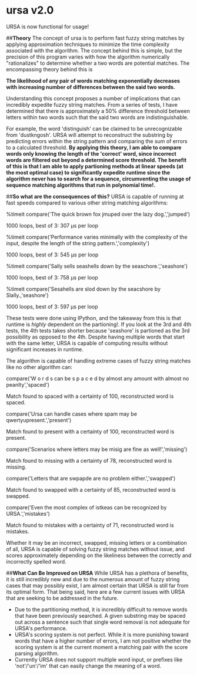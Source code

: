 # ursa v2.0
URSA is now functional for usage!

##**Theory**
The concept of ursa is to perform fast fuzzy string matches by applying approximation techniques to minimize the time 
complexity associated with the algorithm.  The concept behind this is simple, but the precision of this program varies with 
how the algorithm numerically "rationalizes" to determine whether a two words are potential matches.  The encompassing theory
behind this is

**The likelihood of any pair of words matching exponentially decreases with increasing number of differences between the said
two words.**  

Understanding this concept proposes a number of implications that can incredibly expedite fuzzy string matches.  From a 
series of tests, I have determined that there is approximately a 50% difference threshold between letters within 
two words such that the said two words are indistinguishable.

For example, the word 'distinguish' can be claimed to be unrecognizable from 'dustkngosh'.  URSA will attempt to 
reconstruct the substring by predicting errors within the string pattern and comparing the sum of errors to a calculated
threshold.  **By applying this theory, I am able to compare words only knowing the length of the 'correct' word, since
incorrect words are filtered out beyond a determined score threshold.  The benefit of this is that I am able to apply
partioning methods at linear speeds (at the most optimal case) to significantly expedite runtime since the algorithm never
has to search for a sequence, circumventing the usage of sequence matching algorithms that run in polynomial time!.**

##**So what are the consequences of this?**
URSA is capable of running at fast speeds compared to various other string matching algorithms:

%timeit compare('The quick brown fox jmuped over the lazy dog.','jumped')

1000 loops, best of 3: 307 μs per loop

%timeit compare('Performance varies minimally with the complexity of the input, despite the length of the string pattern.','complexity')

1000 loops, best of 3: 545 μs per loop

%timeit compare('Sally sells seashells down by the seaschore.','seashore')

1000 loops, best of 3: 758 μs per loop

%timeit compare('Sesahells are slod down by the seacshore by Slally.,'seashore')

1000 loops, best of 3: 597 μs per loop

These tests were done using IPython, and the takeaway from this is that runtime is *highly* dependent on the partioning!.
If you look at the 3rd and 4th tests, the 4th tests takes shorter because 'seashore' is partioned as the 3rd possibility
as opposed to the 4th.  Despite having multiple words that start with the same letter, URSA is capable of computing results
without significant increases in runtime.

The algorithm is capable of handling extreme cases of fuzzy string matches like no other algorithm can:

>
>
>
compare('W o r d s can be s p a c e d by almost any amount with almost no peanlty','spaced')

Match found to spaced with a certainty of 100, reconstructed word is spaced.

>
>
>
compare('Ursa can handle cases where spam may be qwertyupresent.','present')

Match found to present with a certainty of 100, reconstructed word is present.

>
>
>
compare('Scenarios where letters may be misig are fine as well!','missing')

Match found to missing with a certainty of 78, reconstructed word is missing.

>
>
>
compare('Letters that are swpapde are no problem either.','swapped')

Match found to swapped with a certainty of 85, reconstructed word is swapped.

>
>
>
compare('Even the most complex of istkeas can be recognized by URSA.','mistakes')

Match found to mistakes with a certainty of 71, reconstructed word is mistakes.

Whether it may be an incorrect, swapped, missing letters or a combination of all, URSA is capable of solving fuzzy string
matches without issue, and scores approximately depending on the likeliness between the correctly and incorrectly spelled
word.

##**What Can Be Improved on URSA**
While URSA has a plethora of benefits, it is still incredibly new and due to the numerous amount of fuzzy string cases
that may possibly exist, I am almost certain that URSA is still far from its optimal form.  That being said, here are a few
current issues with URSA that are seeking to be addressed in the future.

- Due to the partitioning method, it is incredibly difficult to remove words that have been previously searched.  A given
  substring may be spaced out across a sentence such that single word removal is not adequate for URSA's performance.
- URSA's scoring system is not perfect.  While it is more punishing toward words that have a higher number of errors, 
  I am not positive whether the scoring system is at the current moment a matching pair with the score parsing algorithm.
- Currently URSA does not support multiple word input, or prefixes like 'not'/'un'/'im' that can easily change the meaning
  of a word.


